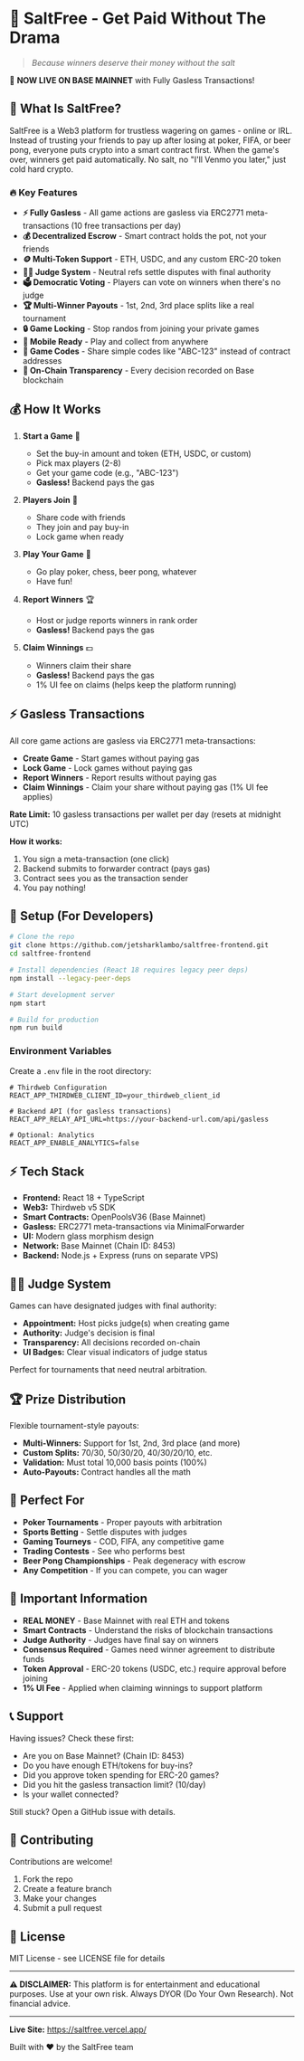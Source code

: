 # 🧂 SaltFree - Get Paid Without The Drama

> *Because winners deserve their money without the salt*

🚀 **NOW LIVE ON BASE MAINNET** with Fully Gasless Transactions!

## 🚀 What Is SaltFree?

SaltFree is a Web3 platform for trustless wagering on games - online or IRL. Instead of trusting your friends to pay up after losing at poker, FIFA, or beer pong, everyone puts crypto into a smart contract first. When the game's over, winners get paid automatically. No salt, no "I'll Venmo you later," just cold hard crypto.

### 🔥 Key Features

- **⚡ Fully Gasless** - All game actions are gasless via ERC2771 meta-transactions (10 free transactions per day)
- **💰 Decentralized Escrow** - Smart contract holds the pot, not your friends
- **🪙 Multi-Token Support** - ETH, USDC, and any custom ERC-20 token
- **🧑‍⚖️ Judge System** - Neutral refs settle disputes with final authority
- **🗳️ Democratic Voting** - Players can vote on winners when there's no judge
- **🏆 Multi-Winner Payouts** - 1st, 2nd, 3rd place splits like a real tournament
- **🔒 Game Locking** - Stop randos from joining your private games
- **📱 Mobile Ready** - Play and collect from anywhere
- **🎯 Game Codes** - Share simple codes like "ABC-123" instead of contract addresses
- **🔗 On-Chain Transparency** - Every decision recorded on Base blockchain

## 💰 How It Works

1. **Start a Game** 🎲
   - Set the buy-in amount and token (ETH, USDC, or custom)
   - Pick max players (2-8)
   - Get your game code (e.g., "ABC-123")
   - **Gasless!** Backend pays the gas

2. **Players Join** 👥
   - Share code with friends
   - They join and pay buy-in
   - Lock game when ready

3. **Play Your Game** 🎯
   - Go play poker, chess, beer pong, whatever
   - Have fun!

4. **Report Winners** 🏆
   - Host or judge reports winners in rank order
   - **Gasless!** Backend pays the gas

5. **Claim Winnings** 💵
   - Winners claim their share
   - **Gasless!** Backend pays the gas
   - 1% UI fee on claims (helps keep the platform running)

## ⚡ Gasless Transactions

All core game actions are gasless via ERC2771 meta-transactions:

- **Create Game** - Start games without paying gas
- **Lock Game** - Lock games without paying gas
- **Report Winners** - Report results without paying gas
- **Claim Winnings** - Claim your share without paying gas (1% UI fee applies)

**Rate Limit:** 10 gasless transactions per wallet per day (resets at midnight UTC)

**How it works:**
1. You sign a meta-transaction (one click)
2. Backend submits to forwarder contract (pays gas)
3. Contract sees you as the transaction sender
4. You pay nothing!

## 🔧 Setup (For Developers)

```bash
# Clone the repo
git clone https://github.com/jetsharklambo/saltfree-frontend.git
cd saltfree-frontend

# Install dependencies (React 18 requires legacy peer deps)
npm install --legacy-peer-deps

# Start development server
npm start

# Build for production
npm run build
```

### Environment Variables

Create a `.env` file in the root directory:

```env
# Thirdweb Configuration
REACT_APP_THIRDWEB_CLIENT_ID=your_thirdweb_client_id

# Backend API (for gasless transactions)
REACT_APP_RELAY_API_URL=https://your-backend-url.com/api/gasless

# Optional: Analytics
REACT_APP_ENABLE_ANALYTICS=false
```

## ⚡ Tech Stack

- **Frontend:** React 18 + TypeScript
- **Web3:** Thirdweb v5 SDK
- **Smart Contracts:** OpenPoolsV36 (Base Mainnet)
- **Gasless:** ERC2771 meta-transactions via MinimalForwarder
- **UI:** Modern glass morphism design
- **Network:** Base Mainnet (Chain ID: 8453)
- **Backend:** Node.js + Express (runs on separate VPS)

## 🧑‍⚖️ Judge System

Games can have designated judges with final authority:

- **Appointment:** Host picks judge(s) when creating game
- **Authority:** Judge's decision is final
- **Transparency:** All decisions recorded on-chain
- **UI Badges:** Clear visual indicators of judge status

Perfect for tournaments that need neutral arbitration.

## 🏆 Prize Distribution

Flexible tournament-style payouts:

- **Multi-Winners:** Support for 1st, 2nd, 3rd place (and more)
- **Custom Splits:** 70/30, 50/30/20, 40/30/20/10, etc.
- **Validation:** Must total 10,000 basis points (100%)
- **Auto-Payouts:** Contract handles all the math

## 🎯 Perfect For

- **Poker Tournaments** - Proper payouts with arbitration
- **Sports Betting** - Settle disputes with judges
- **Gaming Tourneys** - COD, FIFA, any competitive game
- **Trading Contests** - See who performs best
- **Beer Pong Championships** - Peak degeneracy with escrow
- **Any Competition** - If you can compete, you can wager

## 🚨 Important Information

- **REAL MONEY** - Base Mainnet with real ETH and tokens
- **Smart Contracts** - Understand the risks of blockchain transactions
- **Judge Authority** - Judges have final say on winners
- **Consensus Required** - Games need winner agreement to distribute funds
- **Token Approval** - ERC-20 tokens (USDC, etc.) require approval before joining
- **1% UI Fee** - Applied when claiming winnings to support platform

## 📞 Support

Having issues? Check these first:

- Are you on Base Mainnet? (Chain ID: 8453)
- Do you have enough ETH/tokens for buy-ins?
- Did you approve token spending for ERC-20 games?
- Did you hit the gasless transaction limit? (10/day)
- Is your wallet connected?

Still stuck? Open a GitHub issue with details.

## 🤝 Contributing

Contributions are welcome!

1. Fork the repo
2. Create a feature branch
3. Make your changes
4. Submit a pull request

## 📄 License

MIT License - see LICENSE file for details

---

**⚠️ DISCLAIMER:** This platform is for entertainment and educational purposes. Use at your own risk. Always DYOR (Do Your Own Research). Not financial advice.

---

**Live Site:** https://saltfree.vercel.app/

Built with ❤️ by the SaltFree team
